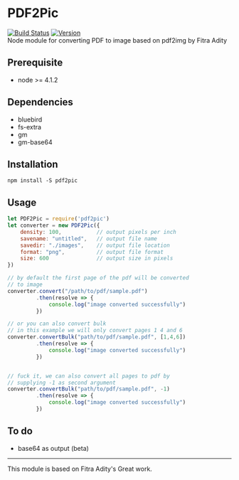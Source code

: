 # PDF2Pic  
[![Build Status](https://travis-ci.org/yakovmeister/pdf2image.svg?branch=1.0)](https://travis-ci.org/yakovmeister/pdf2image)
[![Version](https://img.shields.io/badge/version-1.0.3%20beta%200-red.svg)](https://github.com/yakovmeister/pdf2image/tree/1.0)  
Node module for converting PDF to image based on pdf2img by Fitra Adity  

## Prerequisite  
  
* node >= 4.1.2 
  
## Dependencies
  
* bluebird  
* fs-extra  
* gm  
* gm-base64
  
## Installation  
  
```
npm install -S pdf2pic
```
  
## Usage  
  
```javascript
let PDF2Pic = require('pdf2pic')
let converter = new PDF2Pic({
    density: 100,           // output pixels per inch
    savename: "untitled",   // output file name
    savedir: "./images",    // output file location
    format: "png",          // output file format
    size: 600               // output size in pixels
})

// by default the first page of the pdf will be converted
// to image
converter.convert("/path/to/pdf/sample.pdf")
         .then(resolve => {
             console.log("image converted successfully")
         })

// or you can also convert bulk
// in this example we will only convert pages 1 4 and 6
converter.convertBulk("path/to/pdf/sample.pdf", [1,4,6])
         .then(resolve => {
             console.log("image converted successfully")
         })


// fuck it, we can also convert all pages to pdf by
// supplying -1 as second argument
converter.convertBulk("path/to/pdf/sample.pdf", -1)
         .then(resolve => {
             console.log("image converted successfully")
         })
```  
  
## To do  
  
* base64 as output (beta)
___

This module is based on Fitra Adity's Great work.